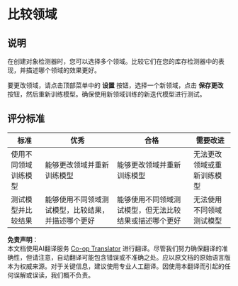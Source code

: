 <!--
CO_OP_TRANSLATOR_METADATA:
{
  "original_hash": "d93ee76fac4c2199973689ecd05baaf9",
  "translation_date": "2025-08-24T21:18:15+00:00",
  "source_file": "5-retail/lessons/1-train-stock-detector/assignment.md",
  "language_code": "zh"
}
-->
# 比较领域

## 说明

在创建对象检测器时，您可以选择多个领域。比较它们在您的库存检测器中的表现，并描述哪个领域的效果更好。

要更改领域，请点击顶部菜单中的 **设置** 按钮，选择一个新领域，点击 **保存更改** 按钮，然后重新训练模型。确保使用新领域训练的新迭代模型进行测试。

## 评分标准

| 标准 | 优秀 | 合格 | 需要改进 |
| ---- | ---- | ---- | -------- |
| 使用不同领域训练模型 | 能够更改领域并重新训练模型 | 能够更改领域并重新训练模型 | 无法更改领域或重新训练模型 |
| 测试模型并比较结果 | 能够使用不同领域测试模型，比较结果，并描述哪个更好 | 能够使用不同领域测试模型，但无法比较结果或描述哪个更好 | 无法使用不同领域测试模型 |

**免责声明**：  
本文档使用AI翻译服务 [Co-op Translator](https://github.com/Azure/co-op-translator) 进行翻译。尽管我们努力确保翻译的准确性，但请注意，自动翻译可能包含错误或不准确之处。应以原文档的原始语言版本为权威来源。对于关键信息，建议使用专业人工翻译。因使用本翻译而引起的任何误解或误读，我们概不负责。